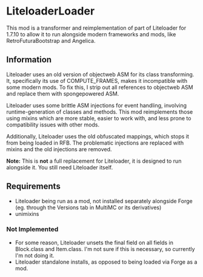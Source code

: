 # LiteloaderLoader

This mod is a transformer and reimplementation of part of Liteloader for 1.7.10 to allow it to run alongside modern frameworks and mods, like RetroFuturaBootstrap and Angelica.

## Information

Liteloader uses an old version of objectweb ASM for its class transforming. It, specifically its use of COMPUTE_FRAMES, makes it incompatible with some modern mods. To fix this, I strip out all references to objectweb ASM and replace them with spongepowered ASM.

Liteloader uses some brittle ASM injections for event handling, involving runtime-generation of classes and methods. This mod reimplements those using mixins which are more stable, easier to work with, and less prone to compatibility issues with other mods.

Additionally, Liteloader uses the old obfuscated mappings, which stops it from being loaded in RFB. The problematic injections are replaced with mixins and the old injections are removed.

**Note:** This is **not** a full replacement for Liteloader, it is designed to run alongside it. You still need Liteloader itself.

## Requirements

- Liteloader being run as a mod, not installed separately alongside Forge (eg. through the Versions tab in MultiMC or its derivatives)
- unimixins

### Not Implemented

- For some reason, Liteloader unsets the final field on all fields in Block.class and Item.class. I'm not sure if this is necessary, so currently I'm not doing it.
- Liteloader standalone installs, as opposed to being loaded via Forge as a mod.
